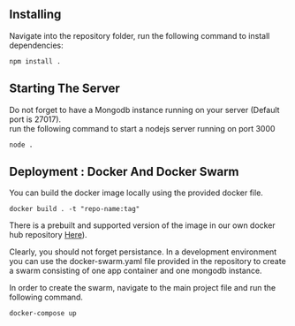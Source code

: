 
## Installing

Navigate into the repository folder, run the following command to install dependencies:

```
npm install . 
```

## Starting The Server

Do not forget to have a Mongodb instance running on your server (Default port is 27017).  
run the following command to start a nodejs server running on port 3000
```
node .
```

## Deployment : Docker And Docker Swarm

You can build the docker image locally using the provided docker file.  
```
docker build . -t "repo-name:tag"
```
There is a prebuilt and supported version of the image in our own docker hub repository [Here](https://hub.docker.com/repository/docker/smileahappysmile/university-scheduling)).

Clearly, you should not forget persistance. In a development environment you can use the docker-swarm.yaml file provided in the repository to create a swarm consisting of one app container and one mongodb instance.  

In order to create the swarm, navigate to the main project file and run the following command.
```
docker-compose up
```


